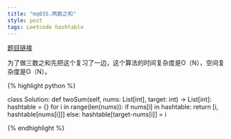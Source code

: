 ```yaml
---
title: "mq035.两数之和"
style: post
tags: Leetcode hashtable
---
```


[题目链接](https://leetcode-cn.com/problems/two-sum/)

为了做三数之和先把这个复习了一边，这个算法的时间复杂度是O（N），空间复杂度是O（N）。

{% highlight python %}

class Solution:
    def twoSum(self, nums: List[int], target: int) -> List[int]:
        hashtable = {}
        for i in range(len(nums)):
            if nums[i] in hashtable:
                return [i, hashtable[nums[i]]]
            else:
                hashtable[target-nums[i]] = i

{% endhighlight %}

